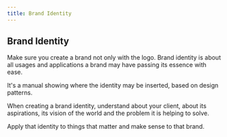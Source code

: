 ```yaml
---
title: Brand Identity
---
```

## Brand Identity

Make sure you create a brand not only with the logo. Brand identity is about all usages and applications a brand may have passing its essence with ease.

It's a manual showing where the identity may be inserted, based on design patterns.

When creating a brand identity, understand about your client, about its aspirations, its vision of the world and the problem it is helping to solve.

Apply that identity to things that matter and make sense to that brand.

